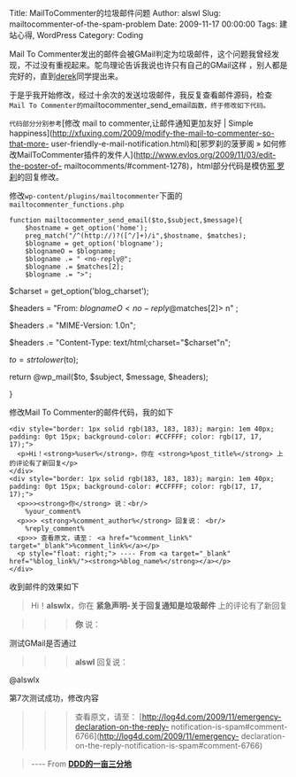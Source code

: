 Title: MailToCommenter的垃圾邮件问题
Author: alswl
Slug: mailtocommenter-of-the-spam-problem
Date: 2009-11-17 00:00:00
Tags: 建站心得, WordPress
Category: Coding

Mail To Commenter发出的邮件会被GMail判定为垃圾邮件，这个问题我曾经发现，不过没有重视起来。鸵鸟理论告诉我说也许只有自己的GMail这样
，别人都是完好的，直到[derek](http://www.derekblog.cn/)同学提出来。

于是乎我开始修改，经过十余次的发送垃圾邮件，我反复查看邮件源码，检查`Mail To
Commenter的`mailtocommenter_send_email`函数，终于修改如下代码。`

`代码部分分别参考`[修改 mail to commenter,让邮件通知更加友好 | Simple
happiness](http://xfuxing.com/2009/modify-the-mail-to-commenter-so-that-more-
user-friendly-e-mail-notification.html)和[邪罗刹的菠萝阁 »
如何修改MailToCommenter插件的发件人](http://www.evlos.org/2009/11/03/edit-the-poster-of-
mailtocomments/#comment-1278)，html部分代码是模仿[邪 罗刹](http://www.evlos.org/)的回复修改。

修改`wp-content/plugins/mailtocommenter`下面的`mailtocommenter_functions.php`

    
    
    function mailtocommenter_send_email($to,$subject,$message){
    	$hostname = get_option('home');
    	preg_match("/^(http://)?([^/]+)/i",$hostname, $matches);
    	$blogname = get_option('blogname');
    	$blognameO = $blogname;
    	$blogname .= " <no-reply@";
    	$blogname .= $matches[2];
    	$blogname .= ">";

$charset = get_option('blog_charset');

$headers = "From: $blognameO <no-reply@$matches[2]> n" ;

$headers .= "MIME-Version: 1.0n";

$headers .= "Content-Type: text/html;charset="$charset"n";

$to = strtolower($to);

return @wp_mail($to, $subject, $message, $headers);

}

修改Mail To Commenter的邮件代码，我的如下

    
    
    <div style="border: 1px solid rgb(183, 183, 183); margin: 1em 40px; padding: 0pt 15px; background-color: #CCFFFF; color: rgb(17, 17, 17);">
      <p>Hi！<strong>%user%</strong>，你在 <strong>%post_title%</strong> 上的评论有了新回复</p>
    </div>
    <div style="border: 1px solid rgb(183, 183, 183); margin: 1em 40px; padding: 0pt 15px; background-color: #CCFFFF; color: rgb(17, 17, 17);">
      <p>>><strong>你</strong> 说：<br/>
        %your_comment%
      <p>>> <strong>%comment_author%</strong> 回复说： <br/>
        %reply_comment%
      <p>>> 查看原文，请至： <a href="%comment_link%" target="_blank">%comment_link%</a></p>
      <p style="float: right;"> ---- From <a target="_blank" href="%blog_link%/"><strong>%blog_name%</strong></a></p>
    </div>
    

收到邮件的效果如下

> Hi！**alswlx**，你在 **紧急声明-关于回复通知是垃圾邮件** 上的评论有了新回复

>

> >>**你** 说：

测试GMail是否通过

>

> >> **alswl** 回复说：

@alswlx

第7次测试成功，修改内容

>

> >> 查看原文，请至： [http://log4d.com/2009/11/emergency-declaration-on-the-reply-
notification-is-spam#comment-6766](http://log4d.com/2009/11/emergency-
declaration-on-the-reply-notification-is-spam#comment-6766)

>

> ---- From [**DDD的一亩三分地**](http://log4d.com/)

